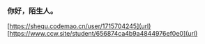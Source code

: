 ### **你好，陌生人。**
[https://shequ.codemao.cn/user/1715704245](url)
[https://www.ccw.site/student/656874ca4b9a4844976ef0e0](url)